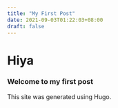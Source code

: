 ```yaml
---
title: "My First Post"
date: 2021-09-03T01:22:03+08:00
draft: false
---
```

# Hiya

### Welcome to my first post

This site was generated using Hugo.
